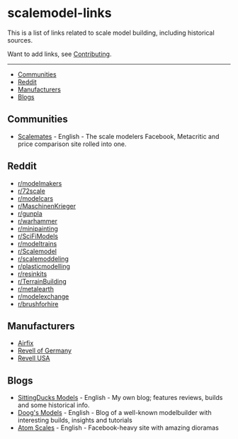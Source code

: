 # scalemodel-links
This is a list of links related to scale model building, including historical sources.

Want to add links, see [Contributing](.github/CONTRIBUTING.md).

--------------------
- [Communities](#Communities)
- [Reddit](#Reddit)
- [Manufacturers](#Manufacturers)
- [Blogs](#Blogs)


## Communities
- [Scalemates](http://www.scalemates.com/) - English - The scale modelers Facebook, Metacritic and price comparison site rolled into one.

## Reddit
- [r/modelmakers](https://www.reddit.com/r/modelmakers)
- [r/72scale](https://www.reddit.com/r/72scale)
- [r/modelcars](https://www.reddit.com/r/modelcars)
- [r/MaschinenKrieger](https://www.reddit.com/r/MaschinenKrieger)
- [r/gunpla](https://www.reddit.com/r/gunpla)
- [r/warhammer](https://www.reddit.com/r/warhammer)
- [r/minipainting](https://www.reddit.com/r/minipainting)
- [r/SciFiModels](https://www.reddit.com/r/SciFiModels)
- [r/modeltrains](https://www.reddit.com/r/modeltrains)
- [r/Scalemodel](https://www.reddit.com/r/Scalemodel)
- [r/scalemoddeling](https://www.reddit.com/r/scalemodelling)
- [r/plasticmodelling](https://www.reddit.com/r/plasticmodelling)
- [r/resinkits](https://www.reddit.com/r/resinkits)
- [r/TerrainBuilding](https://www.reddit.com/r/TerrainBuilding)
- [r/metalearth](https://www.reddit.com/r/metalearth)
- [r/modelexchange](https://www.reddit.com/r/modelexchange)
- [r/brushforhire](https://www.reddit.com/r/brushforhire)

## Manufacturers
- [Airfix](https://www.airfix.com/)
- [Revell of Germany](https://www.revell.de/)
- [Revell USA](http://www.revell.com/)

## Blogs
- [SittingDucks Models](https://sittingducksmodels.wordpress.com) - English - My own blog; features reviews, builds and some historical info.
- [Doog's Models](https://doogsmodels.com/) - English - Blog of a well-known modelbuilder with interesting builds, insights and tutorials
- [Atom Scales](http://atomscales.com/dioramas) - English - Facebook-heavy site with amazing dioramas
